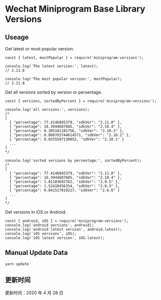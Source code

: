 
# Wechat Miniprogram Base Library Versions

## Useage

Get latest or most popular version:

```;
const { latest, mostPopular } = require('miniprogram-versions');

console.log('The latest version:', latest);
// 2.11.0

console.log('The most popular version:', mostPopular);
// 2.11.0

```

Get all versions sorted by version or persentage.

```
const { versions, sortedByPercent } = require('miniprogram-versions');

console.log('all versions:', versions);
/*
[
  { "percentage": 77.4146845379, "sdkVer": "2.11.0" },
  { "percentage": 16.3944687685, "sdkVer": "2.10.4" },
  { "percentage": 0.205181101756, "sdkVer": "2.10.3" },
  { "percentage": 0.000703744614571, "sdkVer": "2.10.2" },
  { "percentage": 0.0255597130052, "sdkVer": "2.10.1" }
  ...
]
*/

console.log('sorted versions by persentage:', sortedByPercent);
/*
[
  { "percentage": 77.4146845379, "sdkVer": "2.11.0" },
  { "percentage": 16.3944687685, "sdkVer": "2.10.4" },
  { "percentage": 1.81103692762, "sdkVer": "2.9.5" },
  { "percentage": 1.52418456354, "sdkVer": "2.8.3" },
  { "percentage": 0.841517019227, "sdkVer": "2.6.6" }
  ...
]
*/
```

Get versions in iOS or Android.

```
const { android, iOS } = require('miniprogram-versions');
console.log('android versions', android);
console.log('android latest version', android.latest);
console.log('iOS versions', iOS);
console.log('iOS latest version', iOS.latest);
```

## Manual Update Data

```
yarn update
```

## 更新时间

更新时间：2020 年 4 月 28 日
